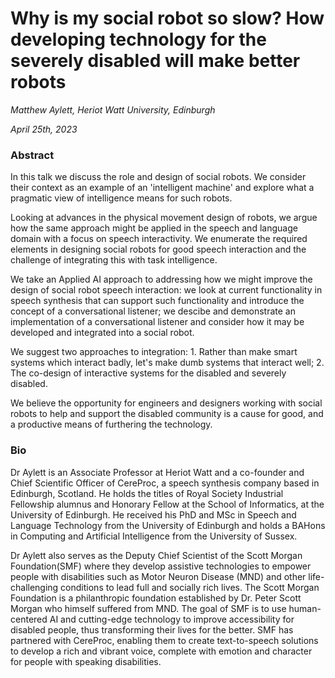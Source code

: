 # Why is my social robot so slow? How developing technology for the severely disabled will make better robots

*Matthew Aylett, Heriot Watt University, Edinburgh*

*April 25th, 2023*

### Abstract

In this talk we discuss the role and design of social robots. We
consider their context as an example of an 'intelligent machine' and
explore what a pragmatic view of intelligence means for such robots.

Looking at advances in the physical movement design of robots, we argue
how the same approach might be applied in the speech and language
domain with a focus on speech interactivity. We enumerate the required
elements in designing social robots for good speech interaction and
the challenge of integrating this with task intelligence.

We take an Applied AI approach to addressing how we might improve the
design of social robot speech interaction: we look at current
functionality in speech synthesis that can support such functionality
and introduce the concept of a conversational listener; we descibe and
demonstrate an implementation of a conversational listener and consider
how it may be developed and integrated into a social robot.

We suggest two approaches to integration: 1. Rather than make smart
systems which interact badly, let's make dumb systems that interact
well; 2. The co-design of interactive systems for the disabled and
severely disabled.

We believe the opportunity for engineers and designers working with
social robots to help and support the disabled community is a cause
for good, and a productive means of furthering the technology.



### Bio

Dr Aylett is an Associate Professor at Heriot Watt and a co-founder and Chief Scientific Officer of CereProc, a speech synthesis company based in Edinburgh, Scotland. He holds the titles of Royal Society Industrial Fellowship alumnus and Honorary Fellow at the School of Informatics, at the University of Edinburgh. He received his PhD and MSc in Speech and Language Technology from the University of Edinburgh and holds a BAHons in Computing and Artificial Intelligence from the University of Sussex.

Dr Aylett also serves as the Deputy Chief Scientist of the Scott Morgan Foundation(SMF) where they develop assistive technologies to empower people with disabilities such as Motor Neuron Disease (MND) and other life-challenging conditions to lead full and socially rich lives. The Scott Morgan Foundation is a philanthropic foundation established by Dr. Peter Scott Morgan who himself suffered from MND. The goal of SMF is to use human-centered AI and cutting-edge technology to improve accessibility for disabled people, thus transforming their lives for the better. SMF has partnered with CereProc, enabling them to create text-to-speech solutions to develop a rich and vibrant voice, complete with emotion and character for people with speaking disabilities.
